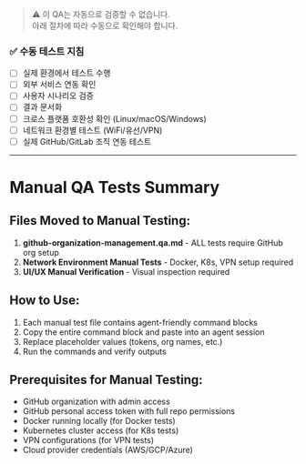 > ⚠️ 이 QA는 자동으로 검증할 수 없습니다.  
> 아래 절차에 따라 수동으로 확인해야 합니다.

### ✅ 수동 테스트 지침

- [ ] 실제 환경에서 테스트 수행
- [ ] 외부 서비스 연동 확인
- [ ] 사용자 시나리오 검증
- [ ] 결과 문서화
- [ ] 크로스 플랫폼 호환성 확인 (Linux/macOS/Windows)
- [ ] 네트워크 환경별 테스트 (WiFi/유선/VPN)
- [ ] 실제 GitHub/GitLab 조직 연동 테스트

---

# Manual QA Tests Summary

## Files Moved to Manual Testing:

1. **github-organization-management.qa.md** - ALL tests require GitHub org setup
2. **Network Environment Manual Tests** - Docker, K8s, VPN setup required
3. **UI/UX Manual Verification** - Visual inspection required

## How to Use:

1. Each manual test file contains agent-friendly command blocks
2. Copy the entire command block and paste into an agent session
3. Replace placeholder values (tokens, org names, etc.)
4. Run the commands and verify outputs

## Prerequisites for Manual Testing:

- GitHub organization with admin access
- GitHub personal access token with full repo permissions
- Docker running locally (for Docker tests)
- Kubernetes cluster access (for K8s tests)
- VPN configurations (for VPN tests)
- Cloud provider credentials (AWS/GCP/Azure)
